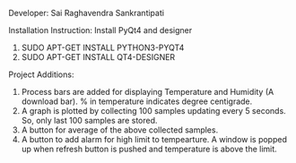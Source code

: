 Developer: Sai Raghavendra Sankrantipati

Installation Instruction:
  Install PyQt4 and designer
  1. SUDO APT-GET INSTALL PYTHON3-PYQT4
  2. SUDO APT-GET INSTALL QT4-DESIGNER
  
Project Additions:
   1. Process bars are added for displaying Temperature and Humidity (A download bar). % in temperature indicates degree centigrade.
   2. A graph is plotted by collecting 100 samples updating every 5 seconds. So, only last 100 samples are stored.
   3. A button for average of the above collected samples.
   4. A button to add alarm for high limit to tempearture. A window is popped up when refresh button is pushed and temperature is above the limit.

